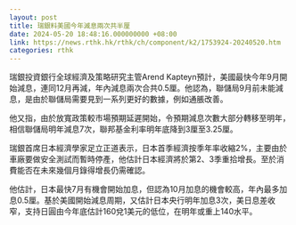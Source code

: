 ```yaml
---
layout: post
title: 瑞銀料美國今年減息兩次共半厘
date: 2024-05-20 18:48:16.000000000 +08:00
link: https://news.rthk.hk/rthk/ch/component/k2/1753924-20240520.htm
categories: rthk
---
```


瑞銀投資銀行全球經濟及策略研究主管Arend Kapteyn預計，美國最快今年9月開始減息，連同12月再減，年內減息兩次合共0.5厘。他認為，聯儲局9月前未能減息，是由於聯儲局需要見到一系列更好的數據，例如通脹改善。

他又指，由於放寬政策較市場預期延遲開始，令預期減息次數大部分轉移至明年，相信聯儲局明年減息7次，聯邦基金利率明年底降到3厘至3.25厘。

瑞銀首席日本經濟學家足立正道表示，日本首季經濟按季年率收縮2%，主要由於車廠要做安全測試而暫時停產，他估計日本經濟將於第2、3季重拾增長。至於消費能否在未來幾個月錄得增長仍需確認。

他估計，日本最快7月有機會開始加息，但認為10月加息的機會較高，年內最多加息0.5厘。基於美國開始減息周期，又估計日本央行明年加息3次，美日息差收窄，支持日圓由今年底估計160兌1美元的低位，在明年或重上140水平。
